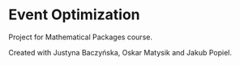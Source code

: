 # Event Optimization
Project for Mathematical Packages course.

Created with Justyna Baczyńska, Oskar Matysik and Jakub Popiel.